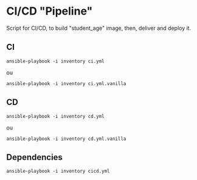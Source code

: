 CI/CD "Pipeline"
=========

Script for CI/CD, to build "student_age" image, then, deliver and deploy it.

CI
------------

`ansible-playbook -i inventory ci.yml`

ou

`ansible-playbook -i inventory ci.yml.vanilla`

CD
--------------

`ansible-playbook -i inventory cd.yml`

ou

`ansible-playbook -i inventory cd.yml.vanilla`

Dependencies
--------------

`ansible-playbook -i inventory cicd.yml`